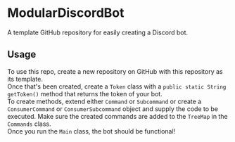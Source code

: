 # ModularDiscordBot
A template GitHub repository for easily creating a Discord bot.  

## Usage  
To use this repo, create a new repository on GitHub with this repository as its template.  
Once that's been created, create a `Token` class with a `public static String getToken()` method that returns the token of your bot.  
To create methods, extend either `Command` or `Subcommand` or create a `ConsumerCommand` or `ConsumerSubcommand` object and supply the code to be executed. Make sure the created commands are added to the `TreeMap` in the `Commands` class.  
Once you run the `Main` class, the bot should be functional!
